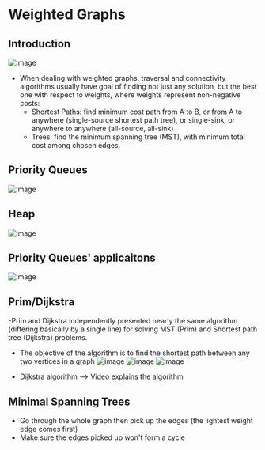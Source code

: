 # Weighted Graphs 

## Introduction
![image](https://user-images.githubusercontent.com/66233296/164998745-9ffd5e45-40ee-4e3c-9a7b-f60c0dd2f31f.png)

- When dealing with weighted graphs, traversal and connectivity algorithms usually have goal of finding not just any solution, but the best one with respect to weights, where weights represent non-negative costs:
  - Shortest Paths: find minimum cost path from A to B, or from A to anywhere (single-source shortest path tree), or single-sink, or anywhere to anywhere (all-source, all-sink)
  - Trees: find the minimum spanning tree (MST), with minimum total cost among chosen edges.


## Priority Queues 
![image](https://user-images.githubusercontent.com/66233296/164998845-faf07b13-d360-4677-8aed-55aaaa3fd451.png)

## Heap
![image](https://user-images.githubusercontent.com/66233296/164998953-5d065377-c6ab-4173-aed0-9421463fa2b0.png)

## Priority Queues' applicaitons
![image](https://user-images.githubusercontent.com/66233296/164999139-8bbcb04d-1053-4c49-a9e3-dbafd58c2d3b.png)

## Prim/Dijkstra
-Prim and Dijkstra independently presented nearly the same algorithm (differing basically by a single line) for solving MST (Prim) and Shortest path tree (Dijkstra) problems. 

- The objective of the algorithm is to find the shortest path between any two vertices in a graph
![image](https://user-images.githubusercontent.com/66233296/165000304-99c0f37b-daa3-4629-9b46-ece2aad7e245.png)
![image](https://user-images.githubusercontent.com/66233296/165000308-b65f484c-ab7d-45c7-9b6d-b71a0d2076b7.png)
![image](https://user-images.githubusercontent.com/66233296/167976233-6a084030-521e-4b72-a80a-683a0c09f095.png)


- Dijkstra algorithm -->
[Video explains the algorithm  ](https://www.youtube.com/watch?v=pVfj6mxhdMw)


## Minimal Spanning Trees
- Go through the whole graph then pick up the edges (the lightest weight edge comes first)
- Make sure the edges picked up won't form a cycle



